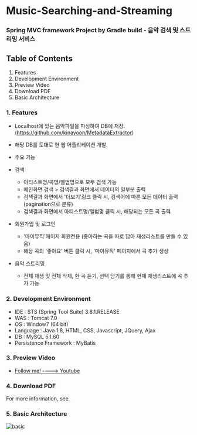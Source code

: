 # Music-Searching-and-Streaming
### Spring MVC framework Project by Gradle build - 음악 검색 및 스트리밍 서비스

## Table of Contents
 1. Features
 2. Development Environment
 3. Preview Video
 4. Download PDF 
 5. Basic Architecture

 

### 1. Features
 - Localhost에 있는 음악파일을 파싱하여 DB에 저장. (https://github.com/kinayoon/MetadataExtractor)
  - 해당 DB를 토대로 현 웹 어플리케이션 개발.


 - 주요 기능
  - 검색
    - 아티스트명/곡명/앨범명으로 모두 검색 가능 
    - 메인화면 검색 > 검색결과 화면에서 데이터의 일부분 출력   
    - 검색결과 화면에서 '더보기'링크 클릭 시, 검색어에 따른 모든 데이터 출력 (pagination으로 분류)
    - 검색결과 화면에서 아티스트명/앨범명 클릭 시, 해당되는 모든 곡 출력

  - 회원가입 및 로그인
    - '마이뮤직'페이지 회원전용 (좋아하는 곡을 따로 담아 재생리스트를 만들 수 있음)
    - 해당 곡의 '좋아요' 버튼 클릭 시, '마이뮤직' 페이지에서 곡 추가 생성
    
  - 음악 스트리밍
    - 전체 재생 및 전체 삭제, 한 곡 듣기, 선택 담기를 통해 현재 재생리스트에 곡 추가 가능    

### 2. Development Environment
 - IDE : STS (Spring Tool Suite) 3.8.1.RELEASE
 - WAS : Tomcat 7.0
 - OS : Window7 (64 bit)
 - Language : Java 1.8, HTML, CSS, Javascript, JQuery, Ajax
 - DB : MySQL 5.1.60
 - Persistence Framework : MyBatis 
 
### 3. Preview Video    
  - [Follow me! ----> Youtube](https://youtu.be/PJmvVzF63wY)
  
### 4. Download PDF
For more information, see.

### 5. Basic Architecture
   ![basic](https://cloud.githubusercontent.com/assets/21224368/20875725/4f7bcf12-bb00-11e6-92c1-1591b5e62fd3.JPG)

